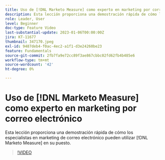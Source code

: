 ```yaml
---
title: Uso de [!DNL Marketo Measure] como experto en marketing por correo electrónico
description: Esta lección proporciona una demostración rápida de cómo los especialistas en marketing de correo electrónico pueden utilizar [!DNL Marketo Measure] en su puesto.
role: Leader, User
level: Beginner
doc-type: Feature Video
last-substantial-update: 2023-01-06T00:00:00Z
jira: KT-11677
thumbnail: 347170.jpeg
exl-id: 9487deb4-f0ac-4ec2-a1f1-d3e24260be23
feature: Fundamentals
source-git-commit: 2fb7fa9e72cc89f3ae867cbbc02fd62fb4b485e6
workflow-type: tm+mt
source-wordcount: '42'
ht-degree: 0%

---
```


# Uso de [!DNL Marketo Measure] como experto en marketing por correo electrónico

Esta lección proporciona una demostración rápida de cómo los especialistas en marketing de correo electrónico pueden utilizar [!DNL Marketo Measure] en su puesto.

>[!VIDEO](https://video.tv.adobe.com/v/347170/?quality=12&learn=on)
